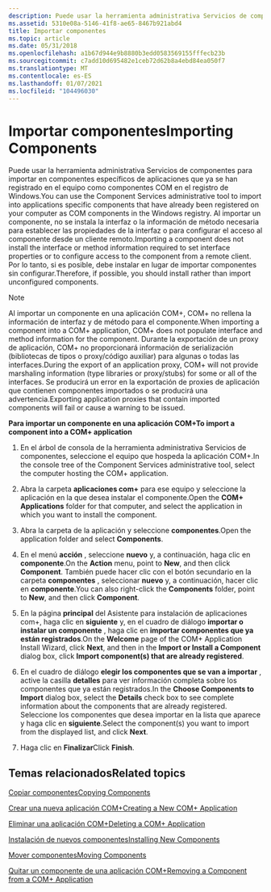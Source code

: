 ```yaml
---
description: Puede usar la herramienta administrativa Servicios de componentes para importar en componentes específicos de aplicaciones que ya se han registrado en el equipo como componentes COM en el registro de Windows.
ms.assetid: 5310e08a-5146-41f8-ae65-8467b921abd4
title: Importar componentes
ms.topic: article
ms.date: 05/31/2018
ms.openlocfilehash: a1b67d944e9b8880b3edd0583569155fffecb23b
ms.sourcegitcommit: c7add10d695482e1ceb72d62b8a4ebd84ea050f7
ms.translationtype: MT
ms.contentlocale: es-ES
ms.lasthandoff: 01/07/2021
ms.locfileid: "104496030"
---
```

# <a name="importing-components"></a><span data-ttu-id="a61ca-103">Importar componentes</span><span class="sxs-lookup"><span data-stu-id="a61ca-103">Importing Components</span></span>

<span data-ttu-id="a61ca-104">Puede usar la herramienta administrativa Servicios de componentes para importar en componentes específicos de aplicaciones que ya se han registrado en el equipo como componentes COM en el registro de Windows.</span><span class="sxs-lookup"><span data-stu-id="a61ca-104">You can use the Component Services administrative tool to import into applications specific components that have already been registered on your computer as COM components in the Windows registry.</span></span> <span data-ttu-id="a61ca-105">Al importar un componente, no se instala la interfaz o la información de método necesaria para establecer las propiedades de la interfaz o para configurar el acceso al componente desde un cliente remoto.</span><span class="sxs-lookup"><span data-stu-id="a61ca-105">Importing a component does not install the interface or method information required to set interface properties or to configure access to the component from a remote client.</span></span> <span data-ttu-id="a61ca-106">Por lo tanto, si es posible, debe instalar en lugar de importar componentes sin configurar.</span><span class="sxs-lookup"><span data-stu-id="a61ca-106">Therefore, if possible, you should install rather than import unconfigured components.</span></span>

> [!Note]  
> <span data-ttu-id="a61ca-107">Al importar un componente en una aplicación COM+, COM+ no rellena la información de interfaz y de método para el componente.</span><span class="sxs-lookup"><span data-stu-id="a61ca-107">When importing a component into a COM+ application, COM+ does not populate interface and method information for the component.</span></span> <span data-ttu-id="a61ca-108">Durante la exportación de un proxy de aplicación, COM+ no proporcionará información de serialización (bibliotecas de tipos o proxy/código auxiliar) para algunas o todas las interfaces.</span><span class="sxs-lookup"><span data-stu-id="a61ca-108">During the export of an application proxy, COM+ will not provide marshaling information (type libraries or proxy/stubs) for some or all of the interfaces.</span></span> <span data-ttu-id="a61ca-109">Se producirá un error en la exportación de proxies de aplicación que contienen componentes importados o se producirá una advertencia.</span><span class="sxs-lookup"><span data-stu-id="a61ca-109">Exporting application proxies that contain imported components will fail or cause a warning to be issued.</span></span>

 

<span data-ttu-id="a61ca-110">**Para importar un componente en una aplicación COM+**</span><span class="sxs-lookup"><span data-stu-id="a61ca-110">**To import a component into a COM+ application**</span></span>

1.  <span data-ttu-id="a61ca-111">En el árbol de consola de la herramienta administrativa Servicios de componentes, seleccione el equipo que hospeda la aplicación COM+.</span><span class="sxs-lookup"><span data-stu-id="a61ca-111">In the console tree of the Component Services administrative tool, select the computer hosting the COM+ application.</span></span>

2.  <span data-ttu-id="a61ca-112">Abra la carpeta **aplicaciones com+** para ese equipo y seleccione la aplicación en la que desea instalar el componente.</span><span class="sxs-lookup"><span data-stu-id="a61ca-112">Open the **COM+ Applications** folder for that computer, and select the application in which you want to install the component.</span></span>

3.  <span data-ttu-id="a61ca-113">Abra la carpeta de la aplicación y seleccione **componentes**.</span><span class="sxs-lookup"><span data-stu-id="a61ca-113">Open the application folder and select **Components**.</span></span>

4.  <span data-ttu-id="a61ca-114">En el menú **acción** , seleccione **nuevo** y, a continuación, haga clic en **componente**.</span><span class="sxs-lookup"><span data-stu-id="a61ca-114">On the **Action** menu, point to **New**, and then click **Component**.</span></span> <span data-ttu-id="a61ca-115">También puede hacer clic con el botón secundario en la carpeta **componentes** , seleccionar **nuevo** y, a continuación, hacer clic en **componente**.</span><span class="sxs-lookup"><span data-stu-id="a61ca-115">You can also right-click the **Components** folder, point to **New**, and then click **Component**.</span></span>

5.  <span data-ttu-id="a61ca-116">En la página **principal** del Asistente para instalación de aplicaciones com+, haga clic en **siguiente** y, en el cuadro de diálogo **importar o instalar un componente** , haga clic en **importar componentes que ya están registrados**.</span><span class="sxs-lookup"><span data-stu-id="a61ca-116">On the **Welcome** page of the COM+ Application Install Wizard, click **Next**, and then in the **Import or Install a Component** dialog box, click **Import component(s) that are already registered**.</span></span>

6.  <span data-ttu-id="a61ca-117">En el cuadro de diálogo **elegir los componentes que se van a importar** , active la casilla **detalles** para ver información completa sobre los componentes que ya están registrados.</span><span class="sxs-lookup"><span data-stu-id="a61ca-117">In the **Choose Components to Import** dialog box, select the **Details** check box to see complete information about the components that are already registered.</span></span> <span data-ttu-id="a61ca-118">Seleccione los componentes que desea importar en la lista que aparece y haga clic en **siguiente**.</span><span class="sxs-lookup"><span data-stu-id="a61ca-118">Select the component(s) you want to import from the displayed list, and click **Next**.</span></span>

7.  <span data-ttu-id="a61ca-119">Haga clic en **Finalizar**</span><span class="sxs-lookup"><span data-stu-id="a61ca-119">Click **Finish**.</span></span>

## <a name="related-topics"></a><span data-ttu-id="a61ca-120">Temas relacionados</span><span class="sxs-lookup"><span data-stu-id="a61ca-120">Related topics</span></span>

<dl> <dt>

[<span data-ttu-id="a61ca-121">Copiar componentes</span><span class="sxs-lookup"><span data-stu-id="a61ca-121">Copying Components</span></span>](copying-components.md)
</dt> <dt>

[<span data-ttu-id="a61ca-122">Crear una nueva aplicación COM+</span><span class="sxs-lookup"><span data-stu-id="a61ca-122">Creating a New COM+ Application</span></span>](creating-a-new-com--application.md)
</dt> <dt>

[<span data-ttu-id="a61ca-123">Eliminar una aplicación COM+</span><span class="sxs-lookup"><span data-stu-id="a61ca-123">Deleting a COM+ Application</span></span>](deleting-a-com--application.md)
</dt> <dt>

[<span data-ttu-id="a61ca-124">Instalación de nuevos componentes</span><span class="sxs-lookup"><span data-stu-id="a61ca-124">Installing New Components</span></span>](installing-new-components.md)
</dt> <dt>

[<span data-ttu-id="a61ca-125">Mover componentes</span><span class="sxs-lookup"><span data-stu-id="a61ca-125">Moving Components</span></span>](moving-components.md)
</dt> <dt>

[<span data-ttu-id="a61ca-126">Quitar un componente de una aplicación COM+</span><span class="sxs-lookup"><span data-stu-id="a61ca-126">Removing a Component from a COM+ Application</span></span>](removing-a-component-from-a-com--application.md)
</dt> </dl>

 

 



